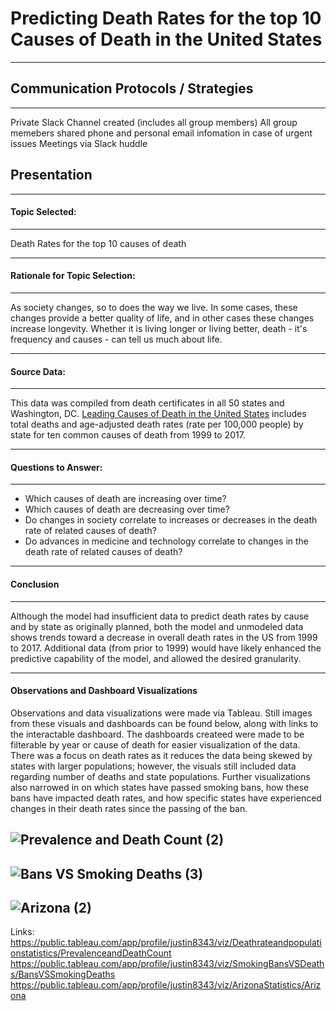 # Predicting Death Rates for the top 10 Causes of Death in the United States

---
## Communication Protocols / Strategies

---
Private Slack Channel created (includes all group members)
All group memebers shared phone and personal email infomation in case of urgent issues
Meetings via Slack huddle

## Presentation

---
#### Topic Selected:
  
---
  Death Rates for the top 10 causes of death
  
---
#### Rationale for Topic Selection: 
  
---
As society changes, so to does the way we live. In some cases, these changes provide a better quality of life, and in other cases these changes increase longevity. Whether it is living longer or living better, death - it's frequency and causes - can tell us much about life.

---
#### Source Data: 
  
---
  This data was compiled from death certificates in all 50 states and Washington, DC. [Leading Causes of Death in the United States](https://www.kaggle.com/datasets/mattop/leading-causes-of-death-in-the-united-states) includes total deaths and age-adjusted death rates (rate per 100,000 people) by state for ten common causes of death from 1999 to 2017. 

---
#### Questions to Answer:

---
- Which causes of death are increasing over time?
- Which causes of death are decreasing over time?
- Do changes in society correlate to increases or decreases in the death rate of related causes of death?
- Do advances in medicine and technology correlate to changes in the death rate of related causes of death?

---
#### Conclusion

---
Although the model had insufficient data to predict death rates by cause and by state as originally planned, both the model and unmodeled data shows trends toward a decrease in overall death rates in the US from 1999 to 2017. Additional data (from prior to 1999) would have likely enhanced the predictive capability of the model, and allowed the desired granularity.

---
#### Observations and Dashboard Visualizations

Observations and data visualizations were made via Tableau. Still images from these visuals and dashboards can be found below, along with links to the interactable dashboard. The dashboards createed were made to be filterable by year or cause of death for easier visualization of the data. There was a focus on death rates as it reduces the data being skewed by states with larger populations; however, the visuals still included data regarding number of deaths and state populations. Further visualizations also narrowed in on which states have passed smoking bans, how these bans have impacted death rates, and how specific states have experienced changes in their death rates since the passing of the ban.

![Prevalence and Death Count (2)](https://user-images.githubusercontent.com/111502918/214715588-e75a04f2-edea-4645-ac6f-e67c18ed2b3a.png)
----
![Bans VS Smoking Deaths (3)](https://user-images.githubusercontent.com/111502918/214715612-3304a30b-85af-493b-a7ee-48f6789f746d.png)
----
![Arizona (2)](https://user-images.githubusercontent.com/111502918/214715637-7ce9e307-0309-4a66-a4dd-dd2a98ee0347.png)
----
Links:
https://public.tableau.com/app/profile/justin8343/viz/Deathrateandpopulationstatistics/PrevalenceandDeathCount
https://public.tableau.com/app/profile/justin8343/viz/SmokingBansVSDeaths/BansVSSmokingDeaths
https://public.tableau.com/app/profile/justin8343/viz/ArizonaStatistics/Arizona
